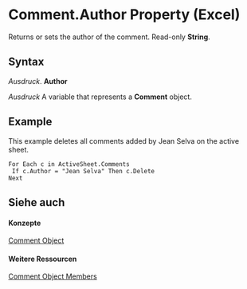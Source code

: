 
# Comment.Author Property (Excel)

Returns or sets the author of the comment. Read-only  **String**.


## Syntax

 _Ausdruck_. **Author**

 _Ausdruck_ A variable that represents a **Comment** object.


## Example

This example deletes all comments added by Jean Selva on the active sheet.


```
For Each c in ActiveSheet.Comments 
 If c.Author = "Jean Selva" Then c.Delete 
Next
```


## Siehe auch


#### Konzepte


[Comment Object](3627e9be-2a28-9dc5-c822-ad42857134e3.md)
#### Weitere Ressourcen


[Comment Object Members](http://msdn.microsoft.com/library/b2ed3262-4479-83e9-28a1-8d61870db1f1%28Office.15%29.aspx)